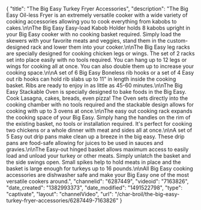 {
    "title": "The  Big Easy Turkey Fryer Accessories",
    "description": "The Big Easy Oil-less Fryer is an extremely versatile cooker with a wide variety of cooking accessories allowing you to cook everything from kabobs to cakes.\n\nThe Big Easy Easy-load Kabob Holder holds 8 kabobs upright in your Big Easy cooker with no cooking basket required. Simply load the skewers with your favorite meats and veggies, stand them in the custom-designed rack and lower them into your cooker.\n\nThe Big Easy leg racks are specially designed for cooking chicken legs or wings. The set of 2 racks set into place easily with no tools required. You can hang up to 12 legs or wings for cooking all at once. You can also double them up to increase your cooking space.\n\nA set of 6 Big Easy Boneless rib hooks or a set of 4 Easy out rib hooks can hold rib slabs up to 11\" in length inside the cooking basket. Ribs are ready to enjoy in as little as 45-60 minutes.\n\nThe Big Easy Stackable Oven is specially designed to bake foods in the Big Easy. Cook Lasagna, cakes, breads, even pizza! The Oven sets directly into the cooking chamber with no tools required and the stackable design allows for cooking with up to 3 ovens at once.\n\nThe easy out cooking rack expands the cooking space of your Big Easy. Simply hang the handles on the rim of the existing basket, no tools or installation required. It's perfect for cooking two chickens or a whole dinner with meat and sides all at once.\n\nA set of 5 Easy out drip pans make clean up a breeze in the big easy. These drip pans are food-safe allowing for juices to be used in sauces and gravies.\n\nThe Easy-out hinged basket allows maximum access to easily load and unload your turkey or other meats. Simply unlatch the basket and the side swings open. Small spikes help to hold meats in place and the basket is large enough for turkeys up to 16 pounds.\n\nAll Big Easy cooking accessories are dishwasher safe and make your Big Easy one of the most versatile cookers around.",
    "channelid": "6287449",
    "videoid": "7163826",
    "date_created": "1382993373",
    "date_modified": "1491522798",
    "type": "captivate",
    "layout": "channelVideo",
    "url": "\/char-broil\/the-big-easy-turkey-fryer-accessories\/6287449-7163826"
}